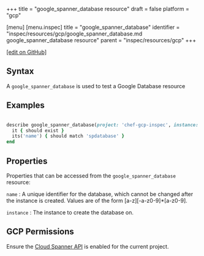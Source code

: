 +++
title = "google_spanner_database resource"
draft = false
platform = "gcp"

[menu]
  [menu.inspec]
    title = "google_spanner_database"
    identifier = "inspec/resources/gcp/google_spanner_database.md google_spanner_database resource"
    parent = "inspec/resources/gcp"
+++

[\[edit on GitHub\]](https://github.com/inspec/inspec-gcp/blob/master/docs/resources/google_spanner_database.md)

## Syntax

A `google_spanner_database` is used to test a Google Database resource

## Examples

```ruby

describe google_spanner_database(project: 'chef-gcp-inspec', instance: 'spinstance', name: 'spdatabase') do
  it { should exist }
  its('name') { should match 'spdatabase' }
end
```

## Properties

Properties that can be accessed from the `google_spanner_database` resource:

`name`
: A unique identifier for the database, which cannot be changed after the instance is created. Values are of the form [a-z][-a-z0-9]\*[a-z0-9].

`instance`
: The instance to create the database on.

## GCP Permissions

Ensure the [Cloud Spanner API](https://console.cloud.google.com/apis/library/spanner.googleapis.com/) is enabled for the current project.
